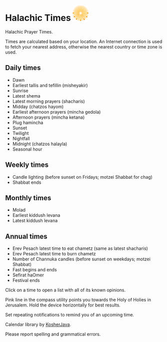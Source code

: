 # Halachic Times <img src="Halachic%20Times/app/images/ic_launcher-web.png?raw=true" width="50" height="50"/>
Halachic Prayer Times.

Times are calculated based on your location. An Internet connection is used to fetch your nearest address, otherwise the nearest country or time zone is used.

## Daily times
* Dawn
* Earliest tallis and tefillin (misheyakir)
* Sunrise
* Latest shema
* Latest morning prayers (shacharis)
* Midday (chatzos hayom)
* Earliest afternoon prayers (mincha gedola)
* Afternoon prayers (mincha ketana)
* Plug hamincha
* Sunset
* Twilight
* Nightfall
* Midnight (chatzos halayla)
* Seasonal hour

## Weekly times
* Candle lighting (before sunset on Fridays; motzei Shabbat for chag)
* Shabbat ends

## Monthly times
* Molad
* Earliest kiddush levana
* Latest kiddush levana

## Annual times
* Erev Pesach latest time to eat chametz (same as latest shacharis)
* Erev Pesach latest time to burn chametz
* Number of Channuka candles (before sunset on weekdays; motzei Shabbat)
* Fast begins and ends
* Sefirat haOmer
* Festival ends

Click on a time to open a list with all of its known opinions.

Pink line in the compass utility points you towards the Holy of Holies in Jerusalem. Hold the device horizontally for best results.

Set repeating notifications to remind you of an upcoming time.

Calendar library by [KosherJava](https://github.com/KosherJava/zmanim).

Please report spelling and grammatical errors.
